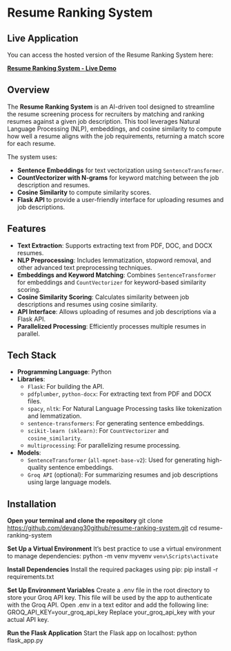 # Resume Ranking System

## Live Application

You can access the hosted version of the Resume Ranking System here:

[**Resume Ranking System - Live Demo**](https://resume-ranking-system-devang-gawade.streamlit.app/)

## Overview

The **Resume Ranking System** is an AI-driven tool designed to streamline the resume screening process for recruiters by matching and ranking resumes against a given job description. This tool leverages Natural Language Processing (NLP), embeddings, and cosine similarity to compute how well a resume aligns with the job requirements, returning a match score for each resume.

The system uses:

- **Sentence Embeddings** for text vectorization using `SentenceTransformer`.
- **CountVectorizer with N-grams** for keyword matching between the job description and resumes.
- **Cosine Similarity** to compute similarity scores.
- **Flask API** to provide a user-friendly interface for uploading resumes and job descriptions.

## Features

- **Text Extraction**: Supports extracting text from PDF, DOC, and DOCX resumes.
- **NLP Preprocessing**: Includes lemmatization, stopword removal, and other advanced text preprocessing techniques.
- **Embeddings and Keyword Matching**: Combines `SentenceTransformer` for embeddings and `CountVectorizer` for keyword-based similarity scoring.
- **Cosine Similarity Scoring**: Calculates similarity between job descriptions and resumes using cosine similarity.
- **API Interface**: Allows uploading of resumes and job descriptions via a Flask API.
- **Parallelized Processing**: Efficiently processes multiple resumes in parallel.

## Tech Stack

- **Programming Language**: Python
- **Libraries**:
  - `Flask`: For building the API.
  - `pdfplumber`, `python-docx`: For extracting text from PDF and DOCX files.
  - `spacy`, `nltk`: For Natural Language Processing tasks like tokenization and lemmatization.
  - `sentence-transformers`: For generating sentence embeddings.
  - `scikit-learn (sklearn)`: For `CountVectorizer` and `cosine_similarity`.
  - `multiprocessing`: For parallelizing resume processing.
- **Models**:
  - `SentenceTransformer` (`all-mpnet-base-v2`): Used for generating high-quality sentence embeddings.
  - `Groq API` (optional): For summarizing resumes and job descriptions using large language models.

## Installation

**Open your terminal and clone the repository**
git clone https://github.com/devang30github/resume-ranking-system.git
cd resume-ranking-system

**Set Up a Virtual Environment**
It’s best practice to use a virtual environment to manage dependencies:
python -m venv myvenv
`venv\Scripts\activate`

**Install Dependencies**
Install the required packages using pip:
pip install -r requirements.txt

**Set Up Environment Variables**
Create a .env file in the root directory to store your Groq API key. This file will be used by the app to authenticate with the Groq API.
Open .env in a text editor and add the following line:
GROQ_API_KEY=your_groq_api_key
Replace your_groq_api_key with your actual API key.

**Run the Flask Application**
Start the Flask app on localhost:
python flask_app.py
